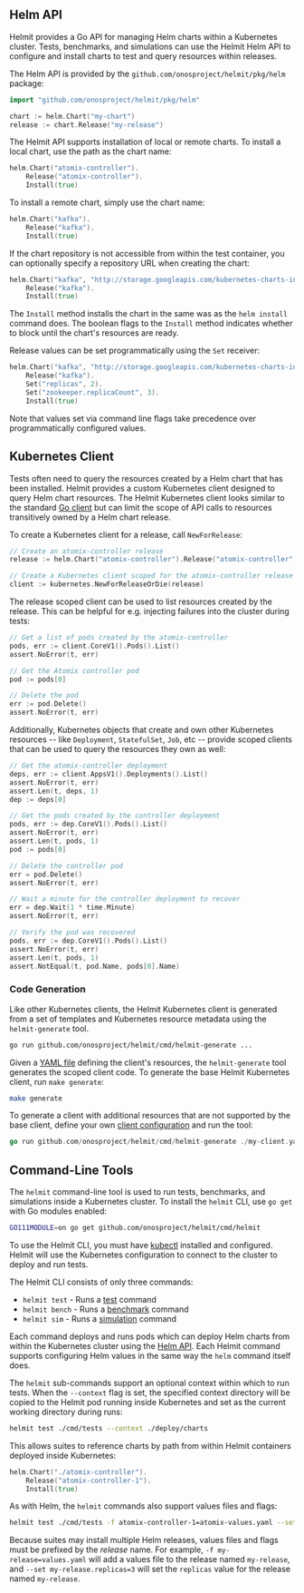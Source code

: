 ## Helm API

Helmit provides a Go API for managing Helm charts within a Kubernetes cluster. Tests, benchmarks, and simulations
can use the Helmit Helm API to configure and install charts to test and query resources within releases.

The Helm API is provided by the `github.com/onosproject/helmit/pkg/helm` package:

```go
import "github.com/onosproject/helmit/pkg/helm"

chart := helm.Chart("my-chart")
release := chart.Release("my-release")
```

The Helmit API supports installation of local or remote charts. To install a local chart, use the path 
as the chart name:

```go
helm.Chart("atomix-controller").
	Release("atomix-controller").
	Install(true)
```

To install a remote chart, simply use the chart name:

```go
helm.Chart("kafka").
	Release("kafka").
	Install(true)
```

If the chart repository is not accessible from within the test container, you can optionally specify a repository
URL when creating the chart:

```go
helm.Chart("kafka", "http://storage.googleapis.com/kubernetes-charts-incubator").
	Release("kafka").
	Install(true)
```

The `Install` method installs the chart in the same was as the `helm install` command does. The boolean flags to the
`Install` method indicates whether to block until the chart's resources are ready. 

Release values can be set programmatically using the `Set` receiver:

```go
helm.Chart("kafka", "http://storage.googleapis.com/kubernetes-charts-incubator").
	Release("kafka").
	Set("replicas", 2).
	Set("zookeeper.replicaCount", 3).
	Install(true)
```

Note that values set via command line flags take precedence over programmatically configured values.

## Kubernetes Client

Tests often need to query the resources created by a Helm chart that has been installed. Helmit provides a
custom Kubernetes client designed to query Helm chart resources. The Helmit Kubernetes client looks similar
to the standard [Go client](https://github.com/kubernetes/client-go) but can limit the scope of API calls to
resources transitively owned by a Helm chart release.

To create a Kubernetes client for a release, call `NewForRelease`:

```go
// Create an atomix-controller release
release := helm.Chart("atomix-controller").Release("atomix-controller")

// Create a Kubernetes client scoped for the atomix-controller release
client := kubernetes.NewForReleaseOrDie(release)
```

The release scoped client can be used to list resources created by the release. This can be helpful for e.g.
injecting failures into the cluster during tests:

```go
// Get a list of pods created by the atomix-controller
pods, err := client.CoreV1().Pods().List()
assert.NoError(t, err)

// Get the Atomix controller pod
pod := pods[0]

// Delete the pod
err := pod.Delete()
assert.NoError(t, err)
```

Additionally, Kubernetes objects that create and own other Kubernetes resources -- like `Deployment`, `StatefulSet`, 
`Job`, etc -- provide scoped clients that can be used to query the resources they own as well:

```go
// Get the atomix-controller deployment
deps, err := client.AppsV1().Deployments().List()
assert.NoError(t, err)
assert.Len(t, deps, 1)
dep := deps[0]

// Get the pods created by the controller deployment
pods, err := dep.CoreV1().Pods().List()
assert.NoError(t, err)
assert.Len(t, pods, 1)
pod := pods[0]

// Delete the controller pod
err = pod.Delete()
assert.NoError(t, err)

// Wait a minute for the controller deployment to recover
err = dep.Wait(1 * time.Minute)
assert.NoError(t, err)

// Verify the pod was recovered
pods, err := dep.CoreV1().Pods().List()
assert.NoError(t, err)
assert.Len(t, pods, 1)
assert.NotEqual(t, pod.Name, pods[0].Name)
```

### Code Generation

Like other Kubernetes clients, the Helmit Kubernetes client is generated from a set of templates and Kubernetes
resource metadata using the `helmit-generate` tool.

```bash
go run github.com/onosproject/helmit/cmd/helmit-generate ...
```

Given a [YAML file](./build/helmit-generate/generate.yaml) defining the client's resources, the `helmit-generate` tool 
generates the scoped client code. To generate the base Helmit Kubernetes client, run `make generate`:

```bash
make generate
```

To generate a client with additional resources that are not supported by the base client, define your own
[client configuration](./build/helmit-generate/generate.yaml) and run the tool:

```go
go run github.com/onosproject/helmit/cmd/helmit-generate ./my-client.yaml ./path/to/my/package
```

## Command-Line Tools

The `helmit` command-line tool is used to run tests, benchmarks, and simulations inside a Kubernetes cluster. To
install the `helmit` CLI, use `go get` with Go modules enabled:

```bash
GO111MODULE=on go get github.com/onosproject/helmit/cmd/helmit
```

To use the Helmit CLI, you must have [kubectl](https://kubernetes.io/docs/reference/kubectl/overview/) installed and
configured. Helmit will use the Kubernetes configuration to connect to the cluster to deploy and run tests.

The Helmit CLI consists of only three commands:

* `helmit test` - Runs a [test](#testing) command
* `helmit bench` - Runs a [benchmark](#benchmarking) command
* `helmit sim` - Runs a [simulation](#simulation) command

Each command deploys and runs pods which can deploy Helm charts from within the Kubernetes cluster using the
[Helm API](#helm-api). Each Helmit command supports configuring Helm values in the same way the `helm` command
itself does.

The `helmit` sub-commands support an optional context within which to run tests. When the `--context` flag is set,
the specified context directory will be copied to the Helmit pod running inside Kubernetes and set as the current 
working directory during runs:

```bash
helmit test ./cmd/tests --context ./deploy/charts
```

This allows suites to reference charts by path from within Helmit containers deployed inside Kubernetes:

```go
helm.Chart("./atomix-controller").
	Release("atomix-controller-1").
	Install(true)
```

As with Helm, the `helmit` commands also support values files and flags:

```bash
helmit test ./cmd/tests -f atomix-controller-1=atomix-values.yaml --set atomix-controller-1.replicas=2
```

Because suites may install multiple Helm releases, values files and flags must be prefixed by the *release* name. 
For example, `-f my-release=values.yaml` will add a values file to the release named `my-release`, and
`--set my-release.replicas=3` will set the `replicas` value for the release named `my-release`.



[Golang]: https://golang.org/
[Helm]: https://helm.sh
[Kubernetes]: https://kubernetes.io
[ONOS]: https://onosproject.org
[Atomix]: https://atomix.io
